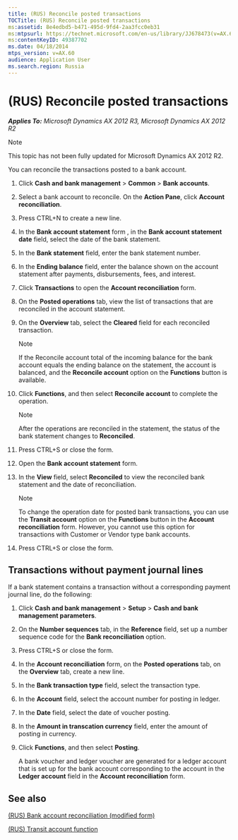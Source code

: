 ```yaml
---
title: (RUS) Reconcile posted transactions
TOCTitle: (RUS) Reconcile posted transactions
ms:assetid: 8e4edbd5-b471-495d-9fd4-2aa3fcc0eb31
ms:mtpsurl: https://technet.microsoft.com/en-us/library/JJ678473(v=AX.60)
ms:contentKeyID: 49387702
ms.date: 04/18/2014
mtps_version: v=AX.60
audience: Application User
ms.search.region: Russia
---
```


# (RUS) Reconcile posted transactions 


_**Applies To:** Microsoft Dynamics AX 2012 R3, Microsoft Dynamics AX 2012 R2_


> [!NOTE]
> <P>This topic has not been fully updated for Microsoft Dynamics AX 2012 R2.</P>



You can reconcile the transactions posted to a bank account.

1.  Click **Cash and bank management** \> **Common** \> **Bank accounts**.

2.  Select a bank account to reconcile. On the **Action Pane**, click **Account reconciliation**.

3.  Press CTRL+N to create a new line.

4.  In the **Bank account statement** form , in the **Bank account statement date** field, select the date of the bank statement.

5.  In the **Bank statement** field, enter the bank statement number.

6.  In the **Ending balance** field, enter the balance shown on the account statement after payments, disbursements, fees, and interest.

7.  Click **Transactions** to open the **Account reconciliation** form.

8.  On the **Posted operations** tab, view the list of transactions that are reconciled in the account statement.

9.  On the **Overview** tab, select the **Cleared** field for each reconciled transaction.
    

    > [!NOTE]
    > <P>If the Reconcile account total of the incoming balance for the bank account equals the ending balance on the statement, the account is balanced, and the <STRONG>Reconcile account</STRONG> option on the <STRONG>Functions</STRONG> button is available.</P>



10. Click **Functions**, and then select **Reconcile account** to complete the operation.
    

    > [!NOTE]
    > <P>After the operations are reconciled in the statement, the status of the bank statement changes to <STRONG>Reconciled</STRONG>.</P>



11. Press CTRL+S or close the form.

12. Open the **Bank account statement** form.

13. In the **View** field, select **Reconciled** to view the reconciled bank statement and the date of reconciliation.
    

    > [!NOTE]
    > <P>To change the operation date for posted bank transactions, you can use the <STRONG>Transit account</STRONG> option on the <STRONG>Functions</STRONG> button in the <STRONG>Account reconciliation</STRONG> form. However, you cannot use this option for transactions with Customer or Vendor type bank accounts.</P>



14. Press CTRL+S or close the form.

## Transactions without payment journal lines

If a bank statement contains a transaction without a corresponding payment journal line, do the following:

1.  Click **Cash and bank management** \> **Setup** \> **Cash and bank management parameters**.

2.  On the **Number sequences** tab, in the **Reference** field, set up a number sequence code for the **Bank reconciliation** option.

3.  Press CTRL+S or close the form.

4.  In the **Account reconciliation** form, on the **Posted operations** tab, on the **Overview** tab, create a new line.

5.  In the **Bank transaction type** field, select the transaction type.

6.  In the **Account** field, select the account number for posting in ledger.

7.  In the **Date** field, select the date of voucher posting.

8.  In the **Amount in transcation currency** field, enter the amount of posting in currency.

9.  Click **Functions**, and then select **Posting**.
    
    A bank voucher and ledger voucher are generated for a ledger account that is set up for the bank account corresponding to the account in the **Ledger account** field in the **Account reconciliation** form.

## See also

[(RUS) Bank account reconciliation (modified form)](https://technet.microsoft.com/en-us/library/jj711451\(v=ax.60\))

[(RUS) Transit account function](rus-transit-account-function.md)

  


